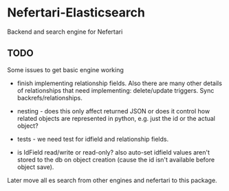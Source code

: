 # Nefertari-Elasticsearch

Backend and search engine for Nefertari

## TODO

Some issues to get basic engine working

- finish implementing relationship fields. Also there are
  many other details of relationships that need implementing:
  delete/update triggers. Sync backrefs/relationships.

- nesting - does this only affect returned JSON or does it control how
  related objects are represented in python, e.g. just the id or the
  actual object?

- tests - we need test for idfield and relationship fields.

- is IdField read/write or read-only? also auto-set idfield values
  aren't stored to the db on object creation (cause the id isn't
  available before object save).

Later move all es search from other engines and nefertari to this package.
